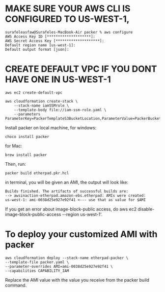 # MAKE SURE YOUR AWS CLI IS CONFIGURED TO US-WEST-1,
```
surafeleasfaw@Surafeles-MacBook-Air packer % aws configure
AWS Access Key ID [********************]: 
AWS Secret Access Key [********************]: 
Default region name [us-west-1]: 
Default output format [json]:
```
#  CREATE DEFAULT VPC IF YOU DONT HAVE ONE IN US-WEST-1
```
aws ec2 create-default-vpc
```

```
aws cloudformation create-stack \
    --stack-name iamSSMrole \
    --template-body file://iam-ssm-role.yaml \
    --parameters ParameterKey=PackerTemplateS3BucketLocation,ParameterValue=PackerBucketACIT3640
```

Install packer on local machine, for windows:
```
choco install packer 
```
for Mac:
```
brew install packer
```

Then, run: 
```
packer build etherpad.pkr.hcl 
```
in terminal, you will be given an AMI, the output will look like:



```
Builds finished. The artifacts of successful builds are:
--> awsinaction-etherpad.amazon-ebs.etherpad: AMIs were created:
us-west-1: ami-0038d25e927e92f41 <--- use that as value for $AMI
```

If you get an error about image-block-public access, do aws ec2 disable-image-block-public-access --region us-west-1'.


# To deploy your customized AMI with packer
```
aws cloudformation deploy --stack-name etherpad-packer \
--template-file packer.yaml \
--parameter-overrides AMI=ami-0038d25e927e92f41 \
--capabilities CAPABILITY_IAM
```
Replace the AMI value with the value you receive from the packer build command.
